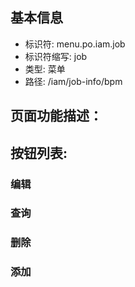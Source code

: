 
## 基本信息

- 标识符: menu.po.iam.job
- 标识符缩写: job
- 类型: 菜单
- 路径: /iam/job-info/bpm

## 页面功能描述：





## 按钮列表:


### 编辑



### 查询



### 删除



### 添加


